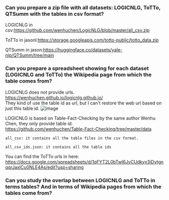 ### Can you prepare a zip file with all datasets: LOGICNLG, ToTTo, QTSumm with the tables in csv format?

LOGICNLG in csv:https://github.com/wenhuchen/LogicNLG/blob/master/all_csv.zip

ToTTo in jasonl:https://storage.googleapis.com/totto-public/totto_data.zip
 
QTSumm in jason:https://huggingface.co/datasets/yale-nlp/QTSumm/tree/main


### Can you prepare a spreadsheet showing for each dataset (LOGICNLG and ToTTo) the Wikipedia page from which the table comes from?
LOGICNLG does not provide urls. 
https://wenhuchen.github.io/logicnlg.github.io/
<br/>They kind of use the table id as url, but I can't restore the web url based on just this table id.
![image](https://github.com/Bluebear77/Intern_ECLADATTA/assets/119409649/dd0d2694-7933-4021-8afa-452b82201403)

LOGICNLG is based on Table-Fact-Checking by the same author Wenhu Chen, they only provide table id:
<br/>https://github.com/wenhuchen/Table-Fact-Checking/tree/master/data

```
all_csv: it contains all the table files in the csv format.

all_csv_ids.json: it contains all the table ids
```

You can find the ToTTo urls in here:<br/>
https://docs.google.com/spreadsheets/d/1qFYT2L0bTwI6JyCUdkyv3iDytgnqqrJaxlCu0NLE4As/edit?usp=sharing



### Can you study the overlap between LOGICNLG and ToTTo in terms tables? And in terms of Wikipedia pages from which the tables come from?
